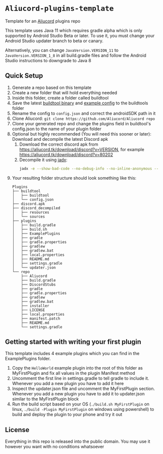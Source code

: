 # `Aliucord-plugins-template`

Template for an [Aliucord](https://github.com/Aliucord) plugins repo

This template uses Java 11 which requires gradle alpha which is only supported by Android Studio Beta or later.
To use it, you must change your Android Studio updater branch to beta or canary.

Alternatively, you can change `JavaVersion.VERSION_11` to `JavaVersion.VERSION_1_8` in all build.gradle files and follow
the Android Studio instructions to downgrade to Java 8

## Quick Setup

1. Generate a repo based on this template
2. Create a new folder that will hold everything needed
3. Inside this folder, create a folder called buildtool
4. Save the latest [buildtool binary](https://github.com/Aliucord/buildtool/releases/latest) and [example config](https://github.com/Aliucord/buildtool/blob/main/config.example.json) to the buildtools folder
5. Rename the config to `config.json` and correct the androidSDK path in it
6. Clone Aliucord: `git clone https://github.com/Aliucord/Aliucord repo`
7. Clone your generated repo and change the plugins field in buildtool's config.json to the name of your plugin folder
8. Optional but highly recommended (You will need this sooner or later): Download and decompile the latest Discord apk
   1. Download the correct discord apk from <https://aliucord.tk/download/discord?v=VERSION>, for example <https://aliucord.tk/download/discord?v=80202>
   2. Decompile it using [jadx](https://github.com/Juby210/jadx/releases/latest):
      ```sh
      jadx -e --show-bad-code --no-debug-info --no-inline-anonymous --no-inline-methods --no-generate-kotlin-metadata --no-replace-consts --respect-bytecode-access-modifiers --fs-case-sensitive theapk.apk
      ```
9. Your resulting folder structure should look something like this:
    ```
    Plugins
    ├── buildtool
    │   ├── buildtool
    │   └── config.json
    ├── discord.apk
    ├── discord_decompiled
    │   ├── resources
    │   └── sources
    ├── plugins
    │   ├── build.gradle
    │   ├── build.sh
    │   ├── ExamplePlugins
    │   ├── gradle
    │   ├── gradle.properties
    │   ├── gradlew
    │   ├── gradlew.bat
    │   ├── local.properties
    │   ├── README.md
    │   ├── settings.gradle
    │   └── updater.json
    └── repo
        ├── Aliucord
        ├── build.gradle
        ├── DiscordStubs
        ├── gradle
        ├── gradle.properties
        ├── gradlew
        ├── gradlew.bat
        ├── installer
        ├── LICENSE
        ├── local.properties
        ├── manifest.patch
        ├── README.md
        └── settings.gradle
    ```

## Getting started with writing your first plugin

This template includes 4 example plugins which you can find in the ExamplePlugins folder.

1. Copy the `HelloWorld` example plugin into the root of this folder as MyFirstPlugin and fix all values in the plugin Manifest method
2. Uncomment the first line in settings.gradle to tell gradle to include it. Whenever you add a new plugin you have to add it here
3. Inspect the updater.json file and uncomment the MyFirstPlugin section. Whenever you add a new plugin you have to add it to updater.json similar to the MyFirstPlugin block
4. Run the build script based on your OS (`./build.sh MyFirstPlugin` on linux, `./build -Plugin MyFirstPlugin` on windows using powershell) to build and deploy the plugin to your phone and try it out

## License

Everything in this repo is released into the public domain. You may use it however you want with no conditions whatsoever
